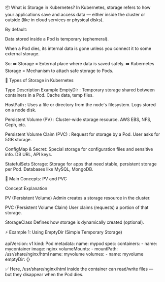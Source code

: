 📦 What is Storage in Kubernetes?
In Kubernetes, storage refers to how your applications save and access data — either inside the cluster or outside (like in cloud services or physical disks).

By default:

Data stored inside a Pod is temporary (ephemeral).

When a Pod dies, its internal data is gone unless you connect it to some external storage.

So:
➡️ Storage = External place where data is saved safely.
➡️ Kubernetes Storage = Mechanism to attach safe storage to Pods.

📂 Types of Storage in Kubernetes

Type	Description	Example
EmptyDir : Temporary storage shared between containers in a Pod.	Cache data, temp files.

HostPath : Uses a file or directory from the node's filesystem.	Logs stored on a node disk.

Persistent Volume (PV) : Cluster-wide storage resource.	AWS EBS, NFS, Ceph, etc.

Persistent Volume Claim (PVC) : Request for storage by a Pod.	User asks for 5GB storage.

ConfigMap & Secret: Special storage for configuration files and sensitive info.	DB URL, API keys.

StatefulSets Storage: Storage for apps that need stable, persistent storage per Pod.	Databases like MySQL, MongoDB.

🚀 Main Concepts: PV and PVC

Concept	Explanation

PV (Persistent Volume)	Admin creates a storage resource in the cluster.

PVC (Persistent Volume Claim)	User claims (requests) a portion of that storage.

StorageClass	Defines how storage is dynamically created (optional).

⚡ Example 1: Using EmptyDir (Simple Temporary Storage)

apiVersion: v1
kind: Pod
metadata:
  name: mypod
spec:
  containers:
    - name: mycontainer
      image: nginx
      volumeMounts:
        - mountPath: /usr/share/nginx/html
          name: myvolume
  volumes:
    - name: myvolume
      emptyDir: {}

✅ Here, /usr/share/nginx/html inside the container can read/write files — but they disappear when the Pod dies.

